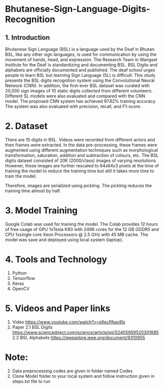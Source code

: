 # Bhutanese-Sign-Language-Digits-Recognition

## 1. Introduction
Bhutanese Sign Language (BSL) is a language used by the Deaf in Bhutan. BSL, like any other sign languages, is used for communication by using the movement of hands, head, and expression. The Research Team in Wangsel Institute for the Deaf is standardizing and documenting BSL. BSL Digits and alphabets are officially documented and published. The deaf school urges people to learn BSL but learning Sign Language (SL) is difficult. This study presents the BSL digits recognition system using the Convolutional Neural Network (CNN). In addition, the first-ever BSL dataset was curated with 20,000 sign images of 10 static digits collected from different volunteers. Different SL models were also evaluated and compared with the CNN model. The proposed CNN system has achieved 97.62% training accuracy. The system was also evaluated with precision, recall, and F1-score.

# 2. Dataset
There are 10 digits in BSL. Videos were recorded from different actors and then frames were extracted. In the data pre-processing, these frames were augmented using different augmentation techniques such as morphological transformation, saturation, addition and subtraction of colours, etc. The BSL digits dataset consisted of 20K (2000/class) images of varying resolutions. However, these images are further rescaled to 64x64x3 pixels at the time of training the model to reduce the training time but still it takes more time to train the model.

Therefore, images are serialized using pickling. The pickling reduces the training time almost by half.

# 3. Model Training
Google Colab was used for training the model. The Colab provides 12 hours of free usage of GPU 1xTesla K80 with 2496 cores for the 12 GB GDDR5 and CPU 1xsingle core Xeon Processors @ 2.5 GHz with 45 MB cache. The model was save and deployed using local system (laptop).

# 4. Tools and Technology
1. Python
2. Tensorflow
3. Keras
4. OpenCV

# 5. Videos and Paper links
1. Video https://www.youtube.com/watch?v=e9ecPAao9ls
2. Paper
 2.1 BSL Digits https://www.sciencedirect.com/science/article/pii/S2405959520301685
 2.2 BSL Alphabets https://ieeexplore.ieee.org/document/9310955
 
 # Note: 
 1. Data preprocessing codes are given in folder named Codes
 2. Clone Model folder to your local system and follow instruction given in steps.txt file to run
